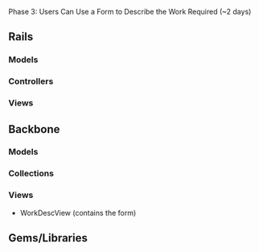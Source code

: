 Phase 3: Users Can Use a Form to Describe the Work Required (~2 days)

## Rails
### Models

### Controllers

### Views

## Backbone
### Models

### Collections

### Views
* WorkDescView (contains the form)

## Gems/Libraries
